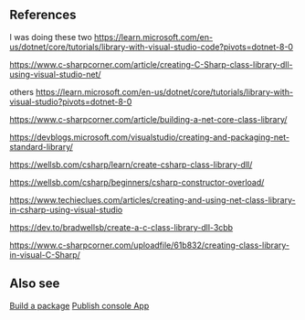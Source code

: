 ## References

I was doing these two
https://learn.microsoft.com/en-us/dotnet/core/tutorials/library-with-visual-studio-code?pivots=dotnet-8-0

https://www.c-sharpcorner.com/article/creating-C-Sharp-class-library-dll-using-visual-studio-net/

others
https://learn.microsoft.com/en-us/dotnet/core/tutorials/library-with-visual-studio?pivots=dotnet-8-0

https://www.c-sharpcorner.com/article/building-a-net-core-class-library/

https://devblogs.microsoft.com/visualstudio/creating-and-packaging-net-standard-library/

https://wellsb.com/csharp/learn/create-csharp-class-library-dll/

https://wellsb.com/csharp/beginners/csharp-constructor-overload/

https://www.techieclues.com/articles/creating-and-using-net-class-library-in-csharp-using-visual-studio

https://dev.to/bradwellsb/create-a-c-class-library-dll-3cbb

https://www.c-sharpcorner.com/uploadfile/61b832/creating-class-library-in-visual-C-Sharp/

## Also see

[Build a package](Build%20a%20package.md)
[Publish console App](Publish%20console%20App.md)